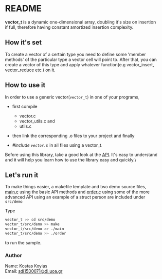 # README #

**vector_t** is a dynamic one-dimensional array, doubling it's size on insertion
if full, therefore having constant amortized insertion complexity.

## How it's set ##

To create a vector of a certain type you need to define
some 'member methods' of the particular type a vector cell will point to.
After that, you can create a vector of this type and apply
whatever function(e.g vector_insert, vector_reduce etc.) on it.

## How to use it ##

In order to use a generic vector(`vector_t`) in one of your programs,

* first compile

  * vector.c
  * vector_utils.c and
  * utils.c

* then link the corresponding .o files to your project and finally
* *\#include `vector.h`* in all files using a vector_t.

Before using this library, take a good look at the [API](./API.md).
It's easy to understand and it will help you learn how
to use the library easy and quickly.\

## Let's run it ##

To make things easier, a makefile template and two demo source files, [main.c](./src/demo/main.c)
using the basic API methods and [order.c](./src/demo/order.c) using some of the more advanced API
using an example of a struct person are included under `src/demo`

Type

```bash
vector_t >> cd src/demo
vector_t/src/demo >> make
vector_t/src/demo >> ./main
vector_t/src/demo >> ./order
```

to run the sample.

### Author ###

Name:  Kostas Koyias  
Email: sdi1500071@di.uoa.gr

